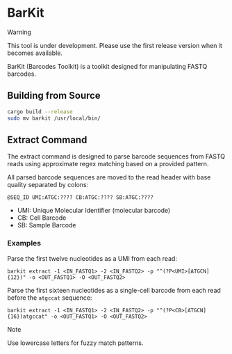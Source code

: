 # BarKit

> [!WARNING]  
> This tool is under development. Please use the first release version when it becomes available.

BarKit (Barcodes Toolkit) is a toolkit designed for manipulating FASTQ barcodes.

## Building from Source

```bash
cargo build --release
sudo mv barkit /usr/local/bin/
```

## Extract Command

The extract command is designed to parse barcode sequences from FASTQ reads using approximate regex matching based on a provided pattern.

All parsed barcode sequences are moved to the read header with base quality separated by colons:

```
@SEQ_ID UMI:ATGC:???? CB:ATGC:???? SB:ATGC:????
```

* UMI: Unique Molecular Identifier (molecular barcode)
* CB: Cell Barcode
* SB: Sample Barcode


### Examples

Parse the first twelve nucleotides as a UMI from each read:

```
barkit extract -1 <IN_FASTQ1> -2 <IN_FASTQ2> -p "^(?P<UMI>[ATGCN]{12})" -o <OUT_FASTQ1> -O <OUT_FASTQ2>
```

Parse the first sixteen nucleotides as a single-cell barcode from each read before the `atgccat` sequence:

```
barkit extract -1 <IN_FASTQ1> -2 <IN_FASTQ2> -p "^(?P<CB>[ATGCN]{16})atgccat" -o <OUT_FASTQ1> -O <OUT_FASTQ2>
```

> [!NOTE]
> Use lowercase letters for fuzzy match patterns.